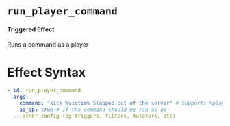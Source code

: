 # `run_player_command`
#### Triggered Effect

Runs a command as a player

# Effect Syntax
```yaml
- id: run_player_command
  args:
    command: "kick %victim% Slapped out of the server" # Supports %player% and %victim% as placeholders (victim will only be used if there is a player as a victim for this effect)
    as_op: true # If the command should be ran as op
  ...other config (eg triggers, filters, mutators, etc)
```